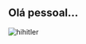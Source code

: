 ## Olá pessoal...

![hihitler](https://github.com/user-attachments/assets/c0fbcae6-f2b1-4823-9038-6c46fd76f4e1)
